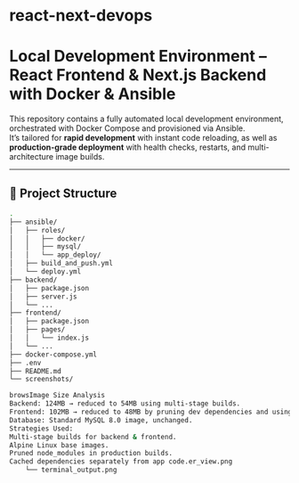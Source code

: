 # react-next-devops
# Local Development Environment – React Frontend & Next.js Backend with Docker & Ansible

This repository contains a fully automated local development environment, orchestrated with Docker Compose and provisioned via Ansible.  
It’s tailored for **rapid development** with instant code reloading, as well as **production-grade deployment** with health checks, restarts, and multi-architecture image builds.

---

## 📂 Project Structure

```bash
.
├── ansible/
│   ├── roles/
│   │   ├── docker/
│   │   ├── mysql/
│   │   └── app_deploy/
│   ├── build_and_push.yml
│   └── deploy.yml
├── backend/
│   ├── package.json
│   ├── server.js
│   └── ...
├── frontend/
│   ├── package.json
│   ├── pages/
│   │   └── index.js
│   └── ...
├── docker-compose.yml
├── .env
├── README.md
└── screenshots/

browsImage Size Analysis
Backend: 124MB → reduced to 54MB using multi-stage builds.
Frontend: 102MB → reduced to 48MB by pruning dev dependencies and using Alpine base images.
Database: Standard MySQL 8.0 image, unchanged.
Strategies Used:
Multi-stage builds for backend & frontend.
Alpine Linux base images.
Pruned node_modules in production builds.
Cached dependencies separately from app code.er_view.png
    └── terminal_output.png
